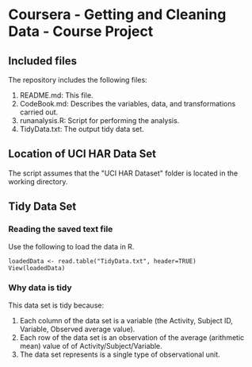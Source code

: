 Coursera - Getting and Cleaning Data - Course Project
=====================================================

Included files
--------------

The repository includes the following files:

1. README.md: This file.
2. CodeBook.md: Describes the variables, data, and transformations carried out.
2. runanalysis.R: Script for performing the analysis.
4. TidyData.txt: The output tidy data set. 

Location of UCI HAR Data Set
------------------------
The script assumes that the "UCI HAR Dataset" folder is located in the working directory. 

Tidy Data Set
-------------

### Reading the saved text file

Use the following to load the data in R.

    loadedData <- read.table("TidyData.txt", header=TRUE)
    View(loadedData)

### Why data is tidy

This data set is tidy because:

1. Each column of the data set is a variable (the Activity, Subject ID, Variable, Observed average value). 
2. Each row of the data set is an observation of the average (arithmetic mean) value of of Activity/Subject/Variable. 
3. The data set represents is a single type of observational unit. 


